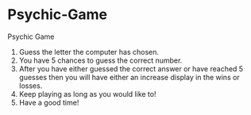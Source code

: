 # Psychic-Game
Psychic Game
1. Guess the letter the computer has chosen. 
2. You have 5 chances to guess the correct number. 
3. After you have either guessed the correct answer or have reached 5 guesses then you will have either an increase display in the wins or losses. 
4. Keep playing as long as you would like to! 
5. Have a good time!